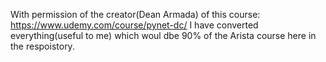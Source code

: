 With permission of the creator(Dean Armada) of this course: https://www.udemy.com/course/pynet-dc/
I have converted everything(useful to me) which woul dbe 90% of the Arista course here in the respoistory. 
